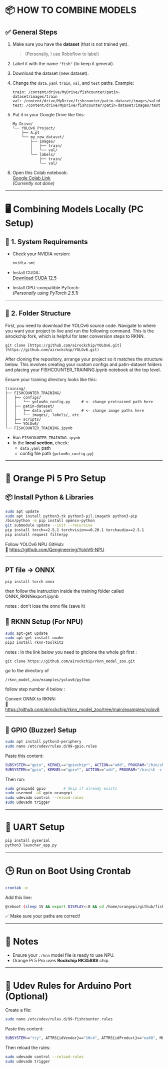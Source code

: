 # 📦 HOW TO COMBINE MODELS

## ✅ General Steps

1. Make sure you have the **dataset** (that is not trained yet).  
   > (Personally, I use Roboflow to label)

2. Label it with the name `"fish"` (to keep it general).

3. Download the dataset (new dataset).

4. Change the `data.yaml` `train`, `val`, and `test` paths. Example:

    ```
    train: /content/drive/MyDrive/fishcounter/patin-dataset/images/train
    val: /content/drive/MyDrive/fishcounter/patin-dataset/images/valid
    test: /content/drive/MyDrive/fishcounter/patin-dataset/images/test
    ```

5. Put it in your Google Drive like this:

    ```
    My Drive/
    └── YOLOv6_Project/
        ├── A.pt
        └── my_new_dataset/
            ├── images/
            │   ├── train/
            │   └── val/
            └── labels/
                ├── train/
                └── val/
    ```

6. Open this Colab notebook:  
   [Google Colab Link](https://colab.research.google.com/drive/1DRv1PBJXkkRe2cn3OSftZ1sD2MUQTKk8?usp=sharing)  
   *(Currently not done)*

---

# 🖥️ Combining Models Locally (PC Setup)

## 🧪 1. System Requirements

- Check your NVIDIA version:

    ```bash
    nvidia-smi
    ```

- Install CUDA:  
  [Download CUDA 12.5](https://developer.nvidia.com/cuda-12-5-0-download-archive?target_os=Windows&target_arch=x86_64&target_version=11&target_type=exe_local)

- Install GPU-compatible PyTorch:  
  *(Personally using PyTorch 2.5.1)*

---

## 📁 2. Folder Structure
First, you need to download the YOLOv6 source code. Navigate to where you want your project to live and run the following command. This is the airockchip fork, which is helpful for later conversion steps to RKNN.

```
git clone [https://github.com/airockchip/YOLOv6.git](https://github.com/airockchip/YOLOv6.git)
```

After cloning the repository, arrange your project so it matches the structure below. This involves creating your custom configs and patin-dataset folders and placing your FISHCOUNTER_TRAINING.ipynb notebook at the top level.

Ensure your training directory looks like this:

```
training/
├── FISHCOUNTER_TRAINING/
│   ├── configs/
│   │   └── yolov6n_config.py     # <- change pretrained path here
│   ├── patin-dataset/
│   │   ├── data.yaml             # <- change image paths here
│   │   └── images/, labels/, etc.
│   ├── scripts/
│   └── YOLOv6/
└── FISHCOUNTER_TRAINING.ipynb
```




- Run `FISHCOUNTER_TRAINING.ipynb`
- In the **local section**, check:
  - `data.yaml` path
  - config file path (`yolov6n_config.py`)

---

# 🍊 Orange Pi 5 Pro Setup

## 📦 Install Python & Libraries

```bash
sudo apt update
sudo apt install python3-tk python3-pil.imagetk python3-pip
/bin/python -m pip install opencv-python
git submodule update --init --recursive
pip install torch==2.5.1 torchvision==0.20.1 torchaudio==2.5.1
pip install request filterpy
```

Follow YOLOv6 NPU GitHub:  
🔗 https://github.com/Qengineering/YoloV6-NPU

---

## PT file -> ONNX
```
pip install torch onnx
```
then follow the instruction inside the training folder called ONNX_RKNNexport.ipynb

notes : don't lose the onnx file (save it)

## 🧠 RKNN Setup (For NPU)

```bash
sudo apt-get update
sudo apt-get install cmake
pip3 install rknn-toolkit2
```

notes : in the link below you need to gitclone the whole git first : 

```
git clone https://github.com/airockchip/rknn_model_zoo.git
```
go to the directory of 
```
/rknn_model_zoo/examples/yolov6/python
```
follow step number 4 below :

Convert ONNX to RKNN:  
🔗 https://github.com/airockchip/rknn_model_zoo/tree/main/examples/yolov6

---

## 🔔 GPIO (Buzzer) Setup

```bash
sudo apt install python3-periphery
sudo nano /etc/udev/rules.d/99-gpio.rules
```

Paste this content:

```bash
SUBSYSTEM=="gpio", KERNEL=="gpiochip*", ACTION=="add", PROGRAM="/bin/sh -c 'chown root:gpio /sys/class/gpio/export /sys/class/gpio/unexport ; chmod 220 /sys/class/gpio/export /sys/class/gpio/unexport'"
SUBSYSTEM=="gpio", KERNEL=="gpio*", ACTION=="add", PROGRAM="/bin/sh -c 'chown root:gpio /sys%p/active_low /sys%p/direction /sys%p/edge /sys%p/value ; chmod 660 /sys%p/active_low /sys%p/direction /sys%p/edge /sys%p/value'"
```

Then run:

```bash
sudo groupadd gpio        # Skip if already exists
sudo usermod -aG gpio orangepi
sudo udevadm control --reload-rules
sudo udevadm trigger
```

---

# 🔌 UART Setup

```bash
pip install pyserial
python3 launcher_app.py
```

---

# 🕒 Run on Boot Using Crontab

```bash
crontab -e
```

Add this line:

```bash
@reboot (sleep 15 && export DISPLAY=:0 && cd /home/orangepi/github/fishcounter/src/ && /usr/bin/python3 launcher_app.py) >> /home/orangepi/github/fishcounter/launcher.log 2>&1
```

✅ Make sure your paths are correct!

---

# 📝 Notes

- Ensure your `.rknn` model file is ready to use NPU.
- Orange Pi 5 Pro uses **Rockchip RK3588S** chip.

---

# 🔁 Udev Rules for Arduino Port (Optional)

Create a file:

```bash
sudo nano /etc/udev/rules.d/99-fishcounter.rules
```

Paste this content:

```bash
SUBSYSTEM=="tty", ATTRS{idVendor}=="10c4", ATTRS{idProduct}=="ea60", MODE="0666", SYMLINK+="arduino"
```

Then reload the rules:

```bash
sudo udevadm control --reload-rules
sudo udevadm trigger
```
